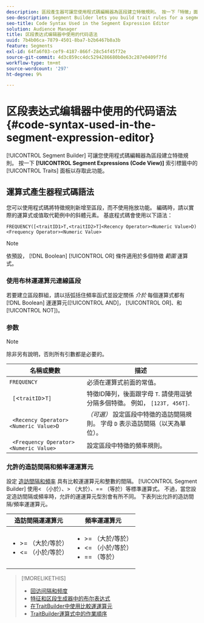 ```yaml
---
description: 區段產生器可讓您使用程式碼編輯器為區段建立特徵規則。 按一下「特徵」面板中的「區段運算式（程式碼檢視）」索引標籤以存取此功能。
seo-description: Segment Builder lets you build trait rules for a segment using a code editor. Click the Segment Expressions (Code View) tab in the Traits panel to access this feature.
seo-title: Code Syntax Used in the Segment Expression Editor
solution: Audience Manager
title: 区段表达式编辑器中使用的代码语法
uuid: 7b4b06ca-7879-4501-8ba7-b2b6467b8a3b
feature: Segments
exl-id: 64fa6f03-cef9-4187-866f-28c54f45f72e
source-git-commit: 4d3c859cc4dc5294286680b0e63c287e0409f7fd
workflow-type: tm+mt
source-wordcount: '297'
ht-degree: 9%

---
```


# 区段表达式编辑器中使用的代码语法 {#code-syntax-used-in-the-segment-expression-editor}

[!UICONTROL Segment Builder] 可讓您使用程式碼編輯器為區段建立特徵規則。 按一下 **[!UICONTROL Segment Expressions (Code View)]** 索引標籤中的 [!UICONTROL Traits] 面板以存取此功能。

## 運算式產生器程式碼語法

您可以使用程式碼將特徵規則新增至區段，而不使用拖放功能。 編碼時，請以實際的運算式或值取代範例中的斜體元素。 基底程式碼會使用以下語法：

```
FREQUENCY([<traitID1>T,<traitID2>T]<Recency Operator><Numeric Value>D)
<Frequency Operator><Numeric Value>
```

>[!NOTE]
>
>依預設， [!DNL Boolean] [!UICONTROL OR] 條件適用於多個特徵 *範圍* 運算式。

### 使用布林運運算元連線區段

若要建立區段群組，請以括弧括住頻率函式並設定關係 *介於* 每個運算式都有 [!DNL Boolean] 運運算元([!UICONTROL AND]， [!UICONTROL OR]、和 [!UICONTROL NOT])。

### 参数

>[!NOTE]
>
>除非另有說明，否則所有引數都是必要的。

| 名稱或變數 | 描述 |
|---|---|
| `FREQUENCY` | 必須在運算式前面的常值。 |
| ` [`&lt;`traitID`>`T]` | 特徵ID陣列，後面跟字母 `T`. 請使用逗號分隔多個特徵。 例如， `[123T, 456T]`. |
| ` <Recency Operator><Numeric Value>D` | *（可選）* 設定區段中特徵的造訪間隔規則。 字母 `D` 表示造訪間隔（以天為單位）。 |
| ` <Frequency Operator><Numeric Value>` | 設定區段中特徵的頻率規則。 |

### 允許的造訪間隔和頻率運運算元

設定 [造訪間隔和頻率](../../features/segments/recency-and-frequency.md) 具有比較運運算元和整數的間隔。 [!UICONTROL Segment Builder] 使用&lt; （小於）、> （大於）、== （等於）等標準運算式。 不過，當您設定造訪間隔或頻率時，允許的運運算元型別會有所不同。 下表列出允許的造訪間隔/頻率運運算元。

<table id="table_2F92617CB472442BA5639E24DB4E43D3"> 
 <thead> 
  <tr> 
   <th colname="col1" class="entry"> 造訪間隔運運算元 </th> 
   <th colname="col2" class="entry"> 頻率運運算元 </th> 
  </tr> 
 </thead>
 <tbody> 
  <tr> 
   <td colname="col1"> 
    <ul id="ul_66D11A34097648A997BA5C6CCC38503A"> 
     <li id="li_EA0B607E58834E62B427C0B7626C2BD1">&gt;= （大於/等於） </li> 
     <li id="li_CFE3D2DBEF424093A0497A70324D5B31">&lt;= （小於/等於） </li> 
    </ul> </td> 
   <td colname="col2"> 
    <ul id="ul_A5A38BCD71B844F0B5FB28256069F87E"> 
     <li id="li_EA17C353214E4C2EA2B70169C94A2E53">&gt;= （大於/等於） </li> 
     <li id="li_87CE5CCC6B44446BB2FD0AAD47712368">&lt;= （小於/等於） </li> 
     <li id="li_7E922AEF3A524E78A18A9F6ECBF7460B">== （等於） </li> 
    </ul> </td> 
  </tr> 
 </tbody> 
</table>

>[!MORELIKETHIS]
>
>* [回访间隔和频度](../../features/segments/recency-and-frequency.md)
>* [特征和区段生成器中的布尔表达式](../../reference/boolean-expressions-tsb.md)
>* [在TraitBuilder中使用比較運運算元](../../features/traits/trait-comparison-operators.md)
>* [TraitBuilder運算式中的作業順序](../../features/traits/trait-operator-precedence.md)

